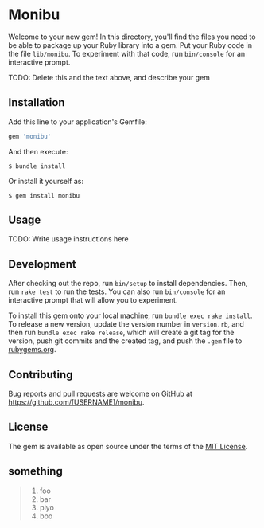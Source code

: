 # Monibu

Welcome to your new gem! In this directory, you'll find the files you need to be able to package up your Ruby library into a gem. Put your Ruby code in the file `lib/monibu`. To experiment with that code, run `bin/console` for an interactive prompt.

TODO: Delete this and the text above, and describe your gem

## Installation

Add this line to your application's Gemfile:

```ruby
gem 'monibu'
```

And then execute:

    $ bundle install

Or install it yourself as:

    $ gem install monibu

## Usage

TODO: Write usage instructions here

## Development

After checking out the repo, run `bin/setup` to install dependencies. Then, run `rake test` to run the tests. You can also run `bin/console` for an interactive prompt that will allow you to experiment.

To install this gem onto your local machine, run `bundle exec rake install`. To release a new version, update the version number in `version.rb`, and then run `bundle exec rake release`, which will create a git tag for the version, push git commits and the created tag, and push the `.gem` file to [rubygems.org](https://rubygems.org).

## Contributing

Bug reports and pull requests are welcome on GitHub at https://github.com/[USERNAME]/monibu.

## License

The gem is available as open source under the terms of the [MIT License](https://opensource.org/licenses/MIT).

## something

> 1. foo
> 2. bar
>   1. piyo
>   2. boo